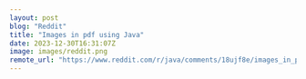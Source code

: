```yaml
---
layout: post
blog: "Reddit"
title: "Images in pdf using Java"
date: 2023-12-30T16:31:07Z
image: images/reddit.png
remote_url: "https://www.reddit.com/r/java/comments/18ujf8e/images_in_pdf_using_java/"
---
```


